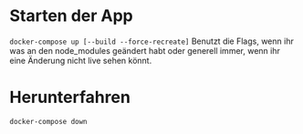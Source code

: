 # Starten der App
`docker-compose up [--build --force-recreate]`
Benutzt die Flags, wenn ihr was an den node_modules geändert habt oder generell immer, wenn ihr eine Änderung nicht live sehen könnt.
# Herunterfahren
`docker-compose down`

